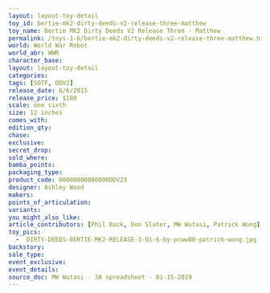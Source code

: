 ```yaml
---
layout: layout-toy-detail 
toy_id: bertie-mk2-dirty-deeds-v2-release-three-matthew
toy_name: Bertie MK2 Dirty Deeds V2 Release Three - Matthew
permalink: /toys-1-6/bertie-mk2-dirty-deeds-v2-release-three-matthew.html
world: World War Robot
world_abr: WWR
character_base: 
layout: layout-toy-detail
categories: 
tags: [SOTF, DDV2]
release_date: 8/6/2015
release_price: $180 
scale: one sixth
size: 12 inches
comes_with: 
edition_qty: 
chase: 
exclusive: 
secret_drop: 
sold_where: 
bamba_points: 
packaging_type: 
product_code: 00000000000000DDV23
designer: Ashley Wood
makers: 
points_of_articulation: 
variants: 
you_might_also_like: 
article_contributors: [Phil Back, Don Slater, MW Wutasi, Patrick Wong]
toy_pics: 
  -  DIRTY-DEEDS-BERTIE-MK2-RELEASE-3-01-6-by-pcww88-patrick-wong.jpg
backstory: 
sale_type: 
event_exclusive: 
event_details: 
source_doc: MW Wutasi - 3A spreadsheet - 01-15-2019
---
```

